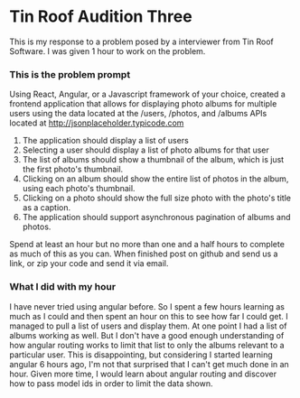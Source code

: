 # Tin Roof Audition Three

This is my response to a problem posed by a interviewer from Tin Roof Software. I was given 1 hour to work on the problem.

### This is the problem prompt ###

Using React, Angular, or a Javascript framework of your choice, created a frontend application that allows for displaying photo albums for multiple users using the data located at the /users, /photos, and /albums APIs located at http://jsonplaceholder.typicode.com
 
1. The application should display a list of users
2. Selecting a user should display a list of photo albums for that user
3. The list of albums should show a thumbnail of the album, which is just the first photo's thumbnail.
4. Clicking on an album should show the entire list of photos in the album, using each photo's thumbnail.
5. Clicking on a photo should show the full size photo with the photo's title as a caption.
6. The application should support asynchronous pagination of albums and photos. 
 
Spend at least an hour but no more than one and a half hours to complete as much of this as you can. When finished post on github and send us a link, or zip your code and send it via email. 

### What I did with my hour ###

I have never tried using angular before. So I spent a few hours learning as much as I could and then spent an hour on this to see how far I could get. I managed to pull a list of users and display them. At one point I had a list of albums working as well. But I don't have a good enough understanding of how angular routing works to limit that list to only the albums relevant to a particular user. This is disappointing, but considering I started learning angular 6 hours ago, I'm not that surprised that I can't get much done in an hour. Given more time, I would learn about angular routing and discover how to pass model ids in order to limit the data shown.
